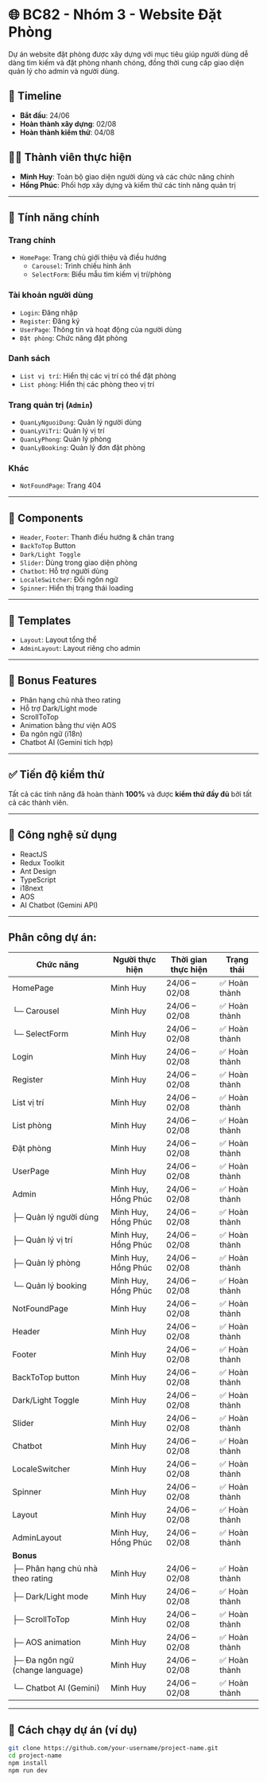 # 🌐 BC82 - Nhóm 3 - Website Đặt Phòng

Dự án website đặt phòng được xây dựng với mục tiêu giúp người dùng dễ dàng tìm kiếm và đặt phòng nhanh chóng, đồng thời cung cấp giao diện quản lý cho admin và người dùng.

## 📅 Timeline

- **Bắt đầu**: 24/06
- **Hoàn thành xây dựng**: 02/08
- **Hoàn thành kiểm thử**: 04/08

## 👨‍💻 Thành viên thực hiện

- **Minh Huy**: Toàn bộ giao diện người dùng và các chức năng chính
- **Hồng Phúc**: Phối hợp xây dựng và kiểm thử các tính năng quản trị

---

## 🧩 Tính năng chính

### Trang chính

- `HomePage`: Trang chủ giới thiệu và điều hướng
  - `Carousel`: Trình chiếu hình ảnh
  - `SelectForm`: Biểu mẫu tìm kiếm vị trí/phòng

### Tài khoản người dùng

- `Login`: Đăng nhập
- `Register`: Đăng ký
- `UserPage`: Thông tin và hoạt động của người dùng
- `Đặt phòng`: Chức năng đặt phòng

### Danh sách

- `List vị trí`: Hiển thị các vị trí có thể đặt phòng
- `List phòng`: Hiển thị các phòng theo vị trí

### Trang quản trị (`Admin`)

- `QuanLyNguoiDung`: Quản lý người dùng
- `QuanLyViTri`: Quản lý vị trí
- `QuanLyPhong`: Quản lý phòng
- `QuanLyBooking`: Quản lý đơn đặt phòng

### Khác

- `NotFoundPage`: Trang 404

---

## 🧱 Components

- `Header`, `Footer`: Thanh điều hướng & chân trang
- `BackToTop` Button
- `Dark/Light Toggle`
- `Slider`: Dùng trong giao diện phòng
- `Chatbot`: Hỗ trợ người dùng
- `LocaleSwitcher`: Đổi ngôn ngữ
- `Spinner`: Hiển thị trạng thái loading

---

## 🧩 Templates

- `Layout`: Layout tổng thể
- `AdminLayout`: Layout riêng cho admin

---

## 🎁 Bonus Features

- Phân hạng chủ nhà theo rating
- Hỗ trợ Dark/Light mode
- ScrollToTop
- Animation bằng thư viện AOS
- Đa ngôn ngữ (i18n)
- Chatbot AI (Gemini tích hợp)

---

## ✅ Tiến độ kiểm thử

Tất cả các tính năng đã hoàn thành **100%** và được **kiểm thử đầy đủ** bởi tất cả các thành viên.

---

## 📂 Công nghệ sử dụng

- ReactJS
- Redux Toolkit
- Ant Design
- TypeScript
- i18next
- AOS
- AI Chatbot (Gemini API)

---

## Phân công dự án:

| **Chức năng**                    | **Người thực hiện** | **Thời gian thực hiện** | **Trạng thái** |
| -------------------------------- | ------------------- | ----------------------- | -------------- |
| HomePage                         | Minh Huy            | 24/06 – 02/08           | ✅ Hoàn thành  |
| └─ Carousel                      | Minh Huy            | 24/06 – 02/08           | ✅ Hoàn thành  |
| └─ SelectForm                    | Minh Huy            | 24/06 – 02/08           | ✅ Hoàn thành  |
| Login                            | Minh Huy            | 24/06 – 02/08           | ✅ Hoàn thành  |
| Register                         | Minh Huy            | 24/06 – 02/08           | ✅ Hoàn thành  |
| List vị trí                      | Minh Huy            | 24/06 – 02/08           | ✅ Hoàn thành  |
| List phòng                       | Minh Huy            | 24/06 – 02/08           | ✅ Hoàn thành  |
| Đặt phòng                        | Minh Huy            | 24/06 – 02/08           | ✅ Hoàn thành  |
| UserPage                         | Minh Huy            | 24/06 – 02/08           | ✅ Hoàn thành  |
| Admin                            | Minh Huy, Hồng Phúc | 24/06 – 02/08           | ✅ Hoàn thành  |
| ├─ Quản lý người dùng            | Minh Huy, Hồng Phúc | 24/06 – 02/08           | ✅ Hoàn thành  |
| ├─ Quản lý vị trí                | Minh Huy, Hồng Phúc | 24/06 – 02/08           | ✅ Hoàn thành  |
| ├─ Quản lý phòng                 | Minh Huy, Hồng Phúc | 24/06 – 02/08           | ✅ Hoàn thành  |
| └─ Quản lý booking               | Minh Huy, Hồng Phúc | 24/06 – 02/08           | ✅ Hoàn thành  |
| NotFoundPage                     | Minh Huy            | 24/06 – 02/08           | ✅ Hoàn thành  |
| Header                           | Minh Huy            | 24/06 – 02/08           | ✅ Hoàn thành  |
| Footer                           | Minh Huy            | 24/06 – 02/08           | ✅ Hoàn thành  |
| BackToTop button                 | Minh Huy            | 24/06 – 02/08           | ✅ Hoàn thành  |
| Dark/Light Toggle                | Minh Huy            | 24/06 – 02/08           | ✅ Hoàn thành  |
| Slider                           | Minh Huy            | 24/06 – 02/08           | ✅ Hoàn thành  |
| Chatbot                          | Minh Huy            | 24/06 – 02/08           | ✅ Hoàn thành  |
| LocaleSwitcher                   | Minh Huy            | 24/06 – 02/08           | ✅ Hoàn thành  |
| Spinner                          | Minh Huy            | 24/06 – 02/08           | ✅ Hoàn thành  |
| Layout                           | Minh Huy            | 24/06 – 02/08           | ✅ Hoàn thành  |
| AdminLayout                      | Minh Huy, Hồng Phúc | 24/06 – 02/08           | ✅ Hoàn thành  |
| **Bonus**                        |                     |                         |                |
| ├─ Phân hạng chủ nhà theo rating | Minh Huy            | 24/06 – 02/08           | ✅ Hoàn thành  |
| ├─ Dark/Light mode               | Minh Huy            | 24/06 – 02/08           | ✅ Hoàn thành  |
| ├─ ScrollToTop                   | Minh Huy            | 24/06 – 02/08           | ✅ Hoàn thành  |
| ├─ AOS animation                 | Minh Huy            | 24/06 – 02/08           | ✅ Hoàn thành  |
| ├─ Đa ngôn ngữ (change language) | Minh Huy            | 24/06 – 02/08           | ✅ Hoàn thành  |
| └─ Chatbot AI (Gemini)           | Minh Huy            | 24/06 – 02/08           | ✅ Hoàn thành  |

---

## 🚀 Cách chạy dự án (ví dụ)

```bash
git clone https://github.com/your-username/project-name.git
cd project-name
npm install
npm run dev
```
